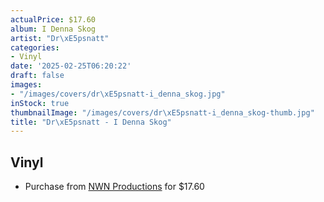 ```yaml
---
actualPrice: $17.60
album: I Denna Skog
artist: "Dr\xE5psnatt"
categories:
- Vinyl
date: '2025-02-25T06:20:22'
draft: false
images:
- "/images/covers/dr\xE5psnatt-i_denna_skog.jpg"
inStock: true
thumbnailImage: "/images/covers/dr\xE5psnatt-i_denna_skog-thumb.jpg"
title: "Dr\xE5psnatt - I Denna Skog"
---
```


## Vinyl
* Purchase from [NWN Productions](http://shop.nwnprod.com/index.php?route=product/product&path=75&product_id=6596&sort=pd.name&order=ASC) for $17.60
